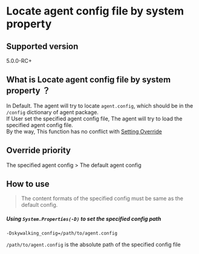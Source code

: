 # Locate agent config file by system property

## Supported version

5.0.0-RC+

## What is Locate agent config file by system property ？
In Default. The agent will try to locate `agent.config`, which should be in the `/config` dictionary of agent package. <br>
If User set the specified agent config file, The agent will try to load the specified agent config file.<br>
By the way, This function has no conflict with [Setting Override](Setting-override.md)

## Override priority
The specified agent config > The default agent config
 
## How to use
> The content formats of the specified config must be same as the default config. 


##### Using `System.Properties(-D)` to set the specified config path
 
 ```
 -Dskywalking_config=/path/to/agent.config
 ```
 `/path/to/agent.config`  is the absolute path of the specified config file
 


  
